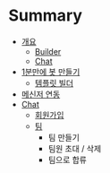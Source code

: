 # Summary

* [개요](README.md)
  * [Builder](bot-builder.md)
  * [Chat](chat.md)
* [1분만에 봇 만들기](chapter1.md)
  * [템플릿 빌더](chapter1/d15c-d50c-b9bf-be4c-b354.md)
* [메신저 연동](ba54-c2e0-c800-c5f0-b3d9-d558-ae30.md)
* [Chat](chat-c0c1-b2f4-c6d0-c6a9-cc44-d305-d074-b77c-c774-c5b8-d2b8.md)
  * [회원가입](chat-c0c1-b2f4-c6d0-c6a9-cc44-d305-d074-b77c-c774-c5b8-d2b8/d68c-c6d0-ac00-c785.md)
  * [팀](chat-c0c1-b2f4-c6d0-c6a9-cc44-d305-d074-b77c-c774-c5b8-d2b8/d300-b9cc-b4e4-ae30.md)
    * 팀 만들기
    * 팀원 초대 / 삭제
    * 팀으로 합류


